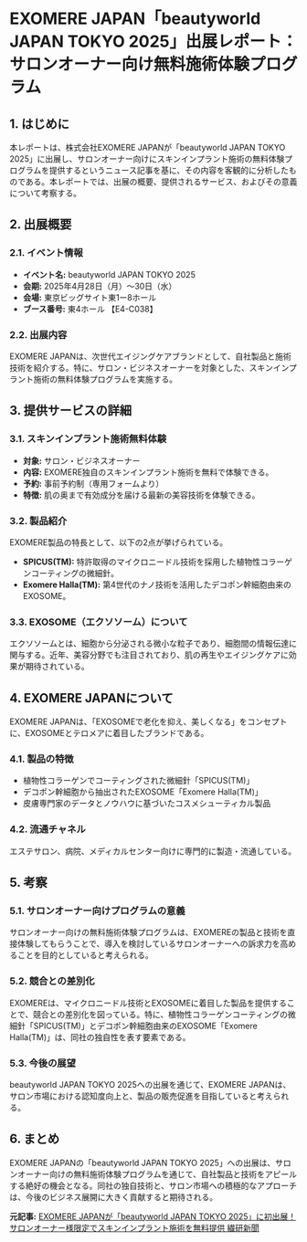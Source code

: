 # EXOMERE JAPAN「beautyworld JAPAN TOKYO 2025」出展レポート：サロンオーナー向け無料施術体験プログラム

## 1. はじめに

本レポートは、株式会社EXOMERE JAPANが「beautyworld JAPAN TOKYO 2025」に出展し、サロンオーナー向けにスキンインプラント施術の無料体験プログラムを提供するというニュース記事を基に、その内容を客観的に分析したものである。本レポートでは、出展の概要、提供されるサービス、およびその意義について考察する。

## 2. 出展概要

### 2.1. イベント情報

* **イベント名:** beautyworld JAPAN TOKYO 2025
* **会期:** 2025年4月28日（月）～30日（水）
* **会場:** 東京ビッグサイト東1ー8ホール
* **ブース番号:** 東4ホール 【E4-C038】

### 2.2. 出展内容

EXOMERE JAPANは、次世代エイジングケアブランドとして、自社製品と施術技術を紹介する。特に、サロン・ビジネスオーナーを対象とした、スキンインプラント施術の無料体験プログラムを実施する。

## 3. 提供サービスの詳細

### 3.1. スキンインプラント施術無料体験

* **対象:** サロン・ビジネスオーナー
* **内容:** EXOMERE独自のスキンインプラント施術を無料で体験できる。
* **予約:** 事前予約制（専用フォームより）
* **特徴:** 肌の奥まで有効成分を届ける最新の美容技術を体験できる。

### 3.2. 製品紹介

EXOMERE製品の特長として、以下の2点が挙げられている。

* **SPICUS(TM)︎:** 特許取得のマイクロニードル技術を採用した植物性コラーゲンコーティングの微細針。
* **Exomere Halla(TM)︎:** 第4世代のナノ技術を活用したデコポン幹細胞由来のEXOSOME。

### 3.3. EXOSOME（エクソソーム）について

エクソソームとは、細胞から分泌される微小な粒子であり、細胞間の情報伝達に関与する。近年、美容分野でも注目されており、肌の再生やエイジングケアに効果が期待されている。

## 4. EXOMERE JAPANについて

EXOMERE JAPANは、「EXOSOMEで老化を抑え、美しくなる」をコンセプトに、EXOSOMEとテロメアに着目したブランドである。

### 4.1. 製品の特徴

* 植物性コラーゲンでコーティングされた微細針「SPICUS(TM)︎」
* デコポン幹細胞から抽出されたEXOSOME「Exomere Halla(TM)︎」
* 皮膚専門家のデータとノウハウに基づいたコスメシューティカル製品

### 4.2. 流通チャネル

エステサロン、病院、メディカルセンター向けに専門的に製造・流通している。

## 5. 考察

### 5.1. サロンオーナー向けプログラムの意義

サロンオーナー向けの無料施術体験プログラムは、EXOMEREの製品と技術を直接体験してもらうことで、導入を検討しているサロンオーナーへの訴求力を高めることを目的としていると考えられる。

### 5.2. 競合との差別化

EXOMEREは、マイクロニードル技術とEXOSOMEに着目した製品を提供することで、競合との差別化を図っている。特に、植物性コラーゲンコーティングの微細針「SPICUS(TM)︎」とデコポン幹細胞由来のEXOSOME「Exomere Halla(TM)︎」は、同社の独自性を表す要素である。

### 5.3. 今後の展望

beautyworld JAPAN TOKYO 2025への出展を通じて、EXOMERE JAPANは、サロン市場における認知度向上と、製品の販売促進を目指していると考えられる。

## 6. まとめ

EXOMERE JAPANの「beautyworld JAPAN TOKYO 2025」への出展は、サロンオーナー向けの無料施術体験プログラムを通じて、自社製品と技術をアピールする絶好の機会となる。同社の独自技術と、サロン市場への積極的なアプローチは、今後のビジネス展開に大きく貢献すると期待される。


**元記事:** [EXOMERE JAPANが「beautyworld JAPAN TOKYO 2025」に初出展！サロンオーナー様限定でスキンインプラント施術を無料提供 繊研新聞](https://senken.co.jp/prtimes/aHR0cHM6Ly9wcnRpbWVzLmpwL21haW4vaHRtbC9yZC9wLzAwMDAwMDAwMS4wMDAxNjE0NDEuaHRtbA==)